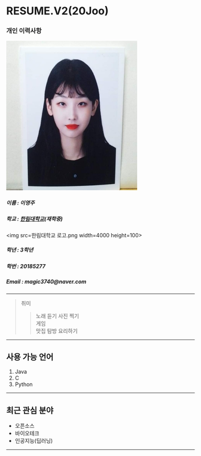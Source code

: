 # RESUME.V2(20Joo)

### 개인 이력사항  
<img src=KakaoTalk_20190529_213848204.jpg width=350 height=400>  

  ##### 이름 : 이영주
  ##### 학교 : [한림대학교](https://www.hallym.ac.kr/)(재학중)
  <img src=한림대학교 로고.png width=4000 height=100>  
  <h5> 학년 : 3학년 </h5>
  <h5> 학번 : 20185277 </h5>
  <h5> Email : magic3740@naver.com </h5>
  
 ------------------------- 
  > 취미  
  >> 노래 듣기
  >> 사진 찍기  
  >> 게임  
  >> 맛집 탐방
  >> 요리하기
  -------------------------
  ## 사용 가능 언어
  1. Java
  2. C
  3. Python
************************

  ## 최근 관심 분야 
  * 오픈소스
  * 바이오테크  
  * 인공지능(딥러닝)  
-----------------------
